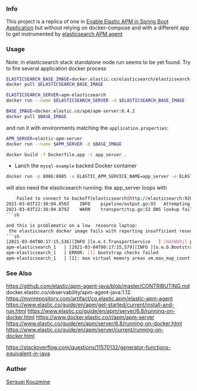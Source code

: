 ### Info

This project is a replica of one in [Enable Elastic APM in Spring Boot Application](https://bhuwanupadhyay.github.io/posts/enable-elastic-apm-in-spring-boot-application) but without relying on docker-compose and 
with a different app to get instrumented by [elasticsearch APM agent]()

### Usage
Note: in elasticsearch stack standalone node run seems to be yet found. Try to fire several application docker process
```sh
ELASTICSEARCH_BASE_IMAGE=docker.elastic.co/elasticsearch/elasticsearch:6.4.2
docker pull $ELASTICSEARCH_BASE_IMAGE
```
```sh
ELASTICSEARCH_SERVER=apm-elasticsearch
docker run --name $ELASTICSEARCH_SERVER -d $ELASTICSEARCH_BASE_IMAGE
```
```sh
BASE_IMAGE=docker.elastic.co/apm/apm-server:6.4.2
docker pull $BASE_IMAGE 
```
and run it with environments matching the `application.properties`:
```sh
APM_SERVER=elastic-apm-server 
docker run --name $APM_SERVER -d $BASE_IMAGE 
```
```sh
docker build -f Dockerfile.app -t app_server .
```
* Lanch the `mysql-example` backed Docker container
```sh
docker run -p 8086:8085 -e ELASTIC_APM_SERVICE_NAME=app_server -e ELASTIC_APM_APPLICATION_PACKAGES=example.basic -e ELASTIC_APM_SERVER_URLS=http://$APM_SERVER:8200 --link $APM_SERVER -d app_server
```
 will also need the elasticsearch running: the app_server loops with
```sh
	Failed to connect to backoff(elasticsearch(http://elasticsearch:9200)): Get http://elasticsearch:9200: lookup elasticsearch on 75.75.75.75:53: no such host
2021-03-03T22:38:04.850Z	INFO	pipeline/output.go:93	Attempting to reconnect to backoff(elasticsearch(http://elasticsearch:9200)) with 98 reconnect attempt(s)
2021-03-03T22:38:04.879Z	WARN	transport/tcp.go:53	DNS lookup failure "elasticsearch": lookup elasticsearch on 75.75.75.75:53: no such host
```sh

and this is problematic on a low  resource laptop:
 the elasticsearch docker image fails with reporting insufficient resources:
```sh
[2021-03-04T00:17:15,536][INFO ][o.e.t.TransportService   ] [N4XWO8j] publish_address {172.18.0.2:9300}, bound_addresses {0.0.0.0:9300}
apm-elasticsearch_1   | [2021-03-04T00:17:15,579][INFO ][o.e.b.BootstrapChecks    ] [N4XWO8j] bound or publishing to a non-loopback address, enforcing bootstrap checks
apm-elasticsearch_1   | ERROR: [1] bootstrap checks failed
apm-elasticsearch_1   | [1]: max virtual memory areas vm.max_map_count [65530] is too low, increase to at least [262144]

```

### See Also

https://github.com/elastic/apm-agent-java/blob/master/CONTRIBUTING.md
docker.elastic.co/observability/apm-agent-java:1.12.
https://mvnrepository.com/artifact/co.elastic.apm/elastic-apm-agent
https://www.elastic.co/guide/en/apm/get-started/current/install-and-run.html
https://www.elastic.co/guide/en/apm/server/6.8/running-on-docker.html
https://www.docker.elastic.co/r/apm/apm-server
https://www.elastic.co/guide/en/apm/server/6.8/running-on-docker.html
https://www.elastic.co/guide/en/apm/server/current/running-on-docker.html

https://stackoverflow.com/questions/11570132/generator-functions-equivalent-in-java

### Author
[Serguei Kouzmine](kouzmine_serguei@yahoo.com)
